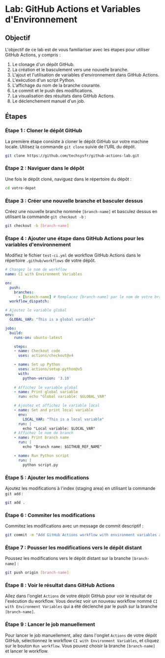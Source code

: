 # Lab: GitHub Actions et Variables d'Environnement

## Objectif
L'objectif de ce lab est de vous familiariser avec les étapes pour utiliser GitHub Actions, y compris :
1. Le clonage d'un dépôt GitHub.
2. La création et le basculement vers une nouvelle branche.
3. L'ajout et l'utilisation de variables d'environnement dans GitHub Actions.
4. L'exécution d'un script Python.
5. L'affichage du nom de la branche courante.
6. Le commit et le push des modifications.
7. La visualisation des résultats dans GitHub Actions.
8. Le déclenchement manuel d'un job.


## Étapes

### Étape 1 : Cloner le dépôt GitHub
La première étape consiste à cloner le dépôt GitHub sur votre machine locale. Utilisez la commande `git clone` suivie de l'URL du dépôt.

```sh
git clone https://github.com/techsysfr/github-actions-lab.git
```

### Étape 2 : Naviguer dans le dépôt
Une fois le dépôt cloné, naviguez dans le répertoire du dépôt :

```sh
cd votre-depot
```

### Étape 3 : Créer une nouvelle branche et basculer dessus
Créez une nouvelle branche nommée `[branch-name]` et basculez dessus en utilisant la commande `git checkout -b` :

```sh
git checkout -b [branch-name]
```

### Étape 4 : Ajouter une étape dans GitHub Actions pour les variables d'environnement
Modifiez le fichier `test-ci.yml` de workflow GitHub Actions dans le répertoire `.github/workflows` de votre dépôt.

```yaml
# Changez le nom de workflow
name: CI with Environment Variables

on:
  push:
    branches:
      - [branch-name] # Remplacez [branch-name] par le nom de votre branche
  workflow_dispatch:

# Ajoutez le variable global
env:
  GLOBAL_VAR: "This is a global variable"

jobs:
  build:
    runs-on: ubuntu-latest

    steps:
    - name: Checkout code
      uses: actions/checkout@v4

    - name: Set up Python
      uses: actions/setup-python@v5
      with:
        python-version: '3.10'
    
    # Affichez le variable global 
    - name: Print global variable
      run: echo "Global variable: $GLOBAL_VAR"

    # Ajoutez et affichez le variable local
    - name: Set and print local variable
      env:
        LOCAL_VAR: "This is a local variable"
      run: |
        echo "Local variable: $LOCAL_VAR"
    # Affichez le nom de branch
    - name: Print branch name
      run: |
        echo "Branch name: $GITHUB_REF_NAME"

    - name: Run Python script
      run: |
        python script.py
```

### Étape 5 : Ajouter les modifications
Ajoutez les modifications à l'index (staging area) en utilisant la commande `git add` :

```sh
git add .
```

### Étape 6 : Commiter les modifications
Commitez les modifications avec un message de commit descriptif :

```sh
git commit -m "Add GitHub Actions workflow with environment variables and Python script"
```

### Étape 7 : Pousser les modifications vers le dépôt distant
Poussez les modifications vers le dépôt distant sur la branche `[branch-name]` :

```sh
git push origin [branch-name]
```

### Étape 8 : Voir le résultat dans GitHub Actions
Allez dans l'onglet `Actions` de votre dépôt GitHub pour voir le résultat de l'exécution du workflow. Vous devriez voir un nouveau workflow nommé `CI with Environment Variables` qui a été déclenché par le push sur la branche `[branch-name]`.

### Étape 9 : Lancer le job manuellement
Pour lancer le job manuellement, allez dans l'onglet `Actions` de votre dépôt GitHub, sélectionnez le workflow `CI with Environment Variables`, et cliquez sur le bouton `Run workflow`. Vous pouvez choisir la branche `[branch-name]` et lancer le workflow.
